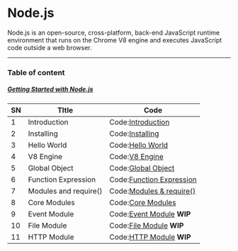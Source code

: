 # Node.js

Node.js is an open-source, cross-platform, back-end JavaScript runtime environment that runs on the Chrome V8 engine and executes JavaScript code outside a web browser.

---

### Table of content

##### [Getting Started with Node.js](basics) 

| SN | TItle    |      Code      |
|---|----------|----------------|
| 1 | Introduction | Code:[Introduction](basics/01_introduction.md)|
| 2 | Installing | Code:[Installing](basics/02_installing.md) |
| 3 | Hello World | Code:[Hello World](basics/03_helloWorld.md) |
| 4 | V8 Engine | Code:[V8 Engine](basics/04_v8Engine.md) |
| 5 | Global Object | Code:[Global Object](basics/05_globalObject.md) |
| 6 | Function Expression | Code:[Function Expression](basics/06_functionExpression.md) |
| 7 | Modules and require() | Code:[Modules & require()](basics/07_modulesAndRequire.md) |
| 8 | Core Modules | Code:[Core Modules](basics/08_coreModule.md) |
| 9 | Event Module | Code:[Event Module](basics/09_eventModule.md) **WIP** |
| 10 | File Module | Code:[File Module](basics/10_fileModule.md) **WIP** |
| 11 | HTTP Module | Code:[HTTP Module](basics/11_httpModule.md) **WIP** |
